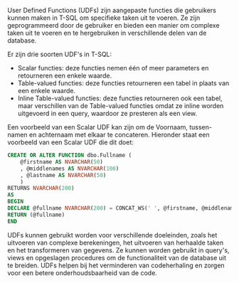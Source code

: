
User Defined Functions (UDFs) zijn aangepaste functies die gebruikers kunnen maken in T-SQL om specifieke taken uit te voeren. Ze zijn geprogrammeerd door de gebruiker en bieden een manier om complexe taken uit te voeren en te hergebruiken in verschillende delen van de database.

Er zijn drie soorten UDF's in T-SQL:

- Scalar functies: deze functies nemen één of meer parameters en retourneren een enkele waarde.
- Table-valued functies: deze functies retourneren een tabel in plaats van een enkele waarde.
- Inline Table-valued functies: deze functies retourneren ook een tabel, maar verschillen van de Table-valued functies omdat ze inline worden uitgevoerd in een query, waardoor ze presteren als een view.

Een voorbeeld van een Scalar UDF kan zijn om de Voornaam, tussen-namen en achternaam met elkaar te concateren. Hieronder staat een voorbeeld van een Scalar UDF die dit doet:

```sql
CREATE OR ALTER FUNCTION dbo.Fullname (
	@firstname AS NVARCHAR(50)
	, @middlenames AS NVARCHAR(100)
	, @lastname AS NVARCHAR(50)
	)
RETURNS NVARCHAR(200)
AS
BEGIN
DECLARE @fullname NVARCHAR(200) = CONCAT_WS(' ', @firstname, @middlenames, @lastname)
RETURN (@fullname)
END
```

UDFs kunnen gebruikt worden voor verschillende doeleinden, zoals het uitvoeren van complexe berekeningen, het uitvoeren van herhaalde taken en het transformeren van gegevens. Ze kunnen worden gebruikt in query's, views en opgeslagen procedures om de functionaliteit van de database uit te breiden. UDFs helpen bij het verminderen van codeherhaling en zorgen voor een betere onderhoudsbaarheid van de code.